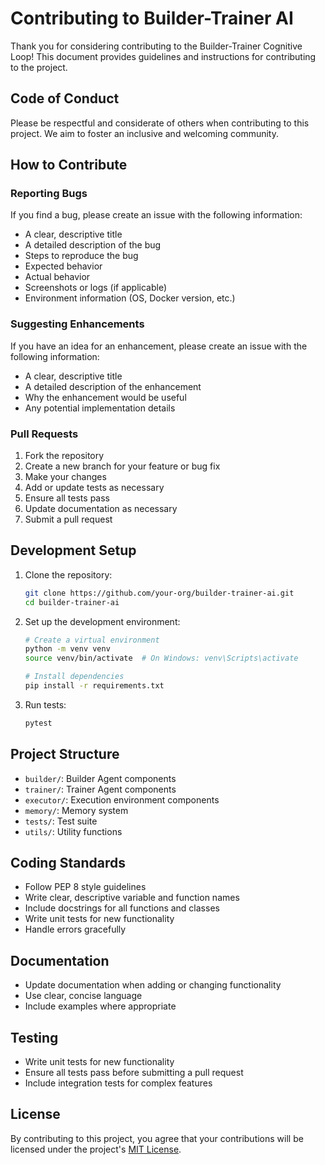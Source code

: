 # Contributing to Builder-Trainer AI

Thank you for considering contributing to the Builder-Trainer Cognitive Loop! This document provides guidelines and instructions for contributing to the project.

## Code of Conduct

Please be respectful and considerate of others when contributing to this project. We aim to foster an inclusive and welcoming community.

## How to Contribute

### Reporting Bugs

If you find a bug, please create an issue with the following information:

- A clear, descriptive title
- A detailed description of the bug
- Steps to reproduce the bug
- Expected behavior
- Actual behavior
- Screenshots or logs (if applicable)
- Environment information (OS, Docker version, etc.)

### Suggesting Enhancements

If you have an idea for an enhancement, please create an issue with the following information:

- A clear, descriptive title
- A detailed description of the enhancement
- Why the enhancement would be useful
- Any potential implementation details

### Pull Requests

1. Fork the repository
2. Create a new branch for your feature or bug fix
3. Make your changes
4. Add or update tests as necessary
5. Ensure all tests pass
6. Update documentation as necessary
7. Submit a pull request

## Development Setup

1. Clone the repository:
   ```bash
   git clone https://github.com/your-org/builder-trainer-ai.git
   cd builder-trainer-ai
   ```

2. Set up the development environment:
   ```bash
   # Create a virtual environment
   python -m venv venv
   source venv/bin/activate  # On Windows: venv\Scripts\activate

   # Install dependencies
   pip install -r requirements.txt
   ```

3. Run tests:
   ```bash
   pytest
   ```

## Project Structure

- `builder/`: Builder Agent components
- `trainer/`: Trainer Agent components
- `executor/`: Execution environment components
- `memory/`: Memory system
- `tests/`: Test suite
- `utils/`: Utility functions

## Coding Standards

- Follow PEP 8 style guidelines
- Write clear, descriptive variable and function names
- Include docstrings for all functions and classes
- Write unit tests for new functionality
- Handle errors gracefully

## Documentation

- Update documentation when adding or changing functionality
- Use clear, concise language
- Include examples where appropriate

## Testing

- Write unit tests for new functionality
- Ensure all tests pass before submitting a pull request
- Include integration tests for complex features

## License

By contributing to this project, you agree that your contributions will be licensed under the project's [MIT License](LICENSE).

